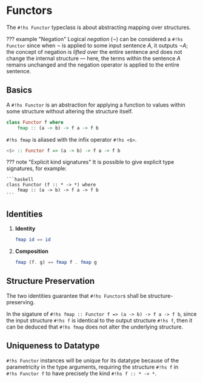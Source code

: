 # Functors

The `#!hs Functor` typeclass is about abstracting mapping over structures.

??? example "Negation"
    Logical *negation* ($\neg$) can be considered a `#!hs Functor` since when
    $\neg$ is applied to some input sentence $A$, it outputs $\neg A$; the
    concept of negation is *lifted* over the entire sentence and does not change
    the internal structure — here, the terms within the sentence $A$ remains
    unchanged and the negation operator is applied to the entire sentence.

## Basics

A `#!hs Functor` is an abstraction for applying a function to values within
some structure without altering the structure itself.

```haskell
class Functor f where
    fmap :: (a -> b) -> f a -> f b
```

`#!hs fmap` is aliased with the infix operator `#!hs <$>`.

```haskell
<$> :: Functor f => (a -> b) -> f a -> f b
```

??? note "Explicit kind signatures"
    It is possible to give explicit type signatures, for example:

    ```haskell
    class Functor (f :: * -> *) where
        fmap :: (a -> b) -> f a -> f b
    ```

## Identities

1. **Identity**

    ```haskell
    fmap id == id
    ```

2. **Composition**

    ```haskell
    fmap (f. g) == fmap f . fmap g
    ```

## Structure Preservation

The two identities guarantee that `#!hs Functor`s shall be structure-preserving.

In the sigature of `#!hs fmap :: Functor f => (a -> b) -> f a -> f b`, since the
input structure `#!hs f` is identical to the output structure `#!hs f`, then it
can be deduced that `#!hs fmap` does not alter the underlying structure.

## Uniqueness to Datatype

`#!hs Functor` instances will be unique for its datatype because of the
parametricity in the type arguments, requiring the structure `#!hs f` in\
`#!hs Functor f` to have precisely the kind `#!hs f :: * -> *`.
